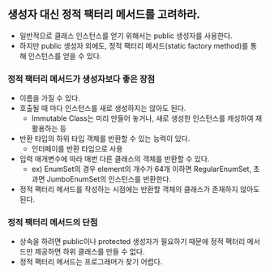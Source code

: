 ## 생성자 대신 정적 팩터리 메서드를 고려하라.

 - 일반적으로 클래스 인스턴스를 얻기 위해서는 public 생성자를 사용한다.
 - 하지만 public 생성자 외에도, 정적 팩터리 메서드(static factory method)를 통해 인스턴스를 얻을 수 있다.

### 정적 팩터리 메서드가 생성자보다 좋은 장점

 - 이름을 가질 수 있다.
 - 호출될 때 마다 인스턴스를 새로 생성하지는 않아도 된다.
   - Immutable Class는 미리 만들어 놓거나, 새로 생성한 인스턴스를 캐싱하여 재활용하는 등
 - 반환 타입의 하위 타입 객체를 반환할 수 있는 능력이 있다.
   - 인터페이를 반환 타입으로 사용
 - 입력 매개변수에 따라 매번 다른 클래스의 객체를 반환할 수 있다.
   - ex) EnumSet의 경우 element의 개수가 64개 이하면 RegularEnumSet, 초과면 JumboEnumSet의 인스턴스를 반환한다.
 - 정적 팩터리 메서드를 작성하는 시점에는 반환할 객체의 클래스가 존재하지 않아도 된다.

### 정적 팩터리 메서드의 단점

 - 상속을 하려면 public이나 protected 생성자가 필요하기 때문에 정적 팩터리 메서드만 제공하면 하위 클래스를 만들 수 없다.
 - 정적 팩터리 메서드는 프로그래머가 찾기 어렵다.